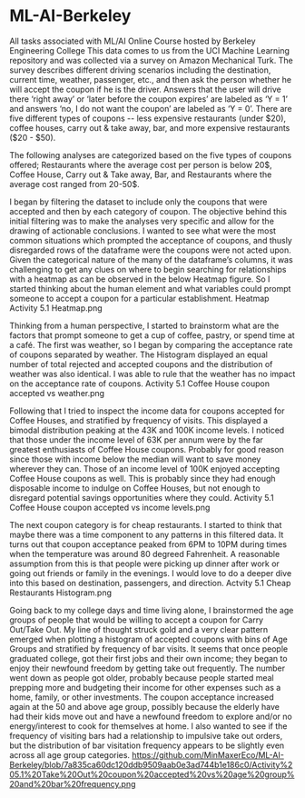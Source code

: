 # ML-AI-Berkeley
All tasks associated with ML/AI Online Course hosted by Berkeley Engineering College
This data comes to us from the UCI Machine Learning repository and was collected via a survey on Amazon Mechanical Turk. The survey describes different driving scenarios including the destination, current time, weather, passenger, etc., and then ask the person whether he will accept the coupon if he is the driver. Answers that the user will drive there ‘right away’ or ‘later before the coupon expires’ are labeled as ‘Y = 1’ and answers ‘no, I do not want the coupon’ are labeled as ‘Y = 0’. There are five different types of coupons -- less expensive restaurants (under $20), coffee houses, carry out & take away, bar, and more expensive restaurants ($20 - $50).

The following analyses are categorized based on the five types of coupons offered; Restaurants where the average cost per person is below 20$, Coffee House, Carry out & Take away, Bar, and Restaurants where the average cost ranged from 20-50$.

I began by filtering the dataset to include only the coupons that were accepted and then by each category of coupon. The objective behind this initial filtering was to make the analyses very specific and allow for the drawing of actionable conclusions. I wanted to see what were the most common situations which prompted the acceptance of coupons, and thusly disregarded rows of the dataframe were the coupons were not acted upon.
Given the categorical nature of the many of the dataframe’s columns, it was challenging to get any clues on where to begin searching for relationships with a heatmap as can be observed in the below Heatmap figure. So I started thinking about the human element and what variables could prompt someone to accept a coupon for a particular establishment.
Heatmap
Activity 5.1 Heatmap.png

Thinking from a human perspective, I started to brainstorm what are the factors that prompt someone to get a cup of coffee, pastry, or spend time at a café. The first was weather, so I began by comparing the acceptance rate of coupons separated by weather. The Histogram displayed an equal number of total rejected and accepted coupons and the distribution of weather was also identical. I was able to rule that the weather has no impact on the acceptance rate of coupons.
Activity 5.1 Coffee House coupon accepted vs weather.png

Following that I tried to inspect the income data for coupons accepted for Coffee Houses, and stratified by frequency of visits. This displayed a bimodal distribution peaking at the 43K and 100K income levels. I noticed that those under the income level of 63K per annum were by the far greatest enthusiasts of Coffee House coupons. Probably for good reason since those with income below the median will want to save money wherever they can. Those of an income level of 100K enjoyed accepting Coffee House coupons as well. This is probably since they had enough disposable income to indulge on Coffee Houses, but not enough to disregard potential savings opportunities where they could.
Activity 5.1 Coffee House coupon accepted vs income levels.png


The next coupon category is for cheap restaurants. I started to think that maybe there was a time component to any patterns in this filtered data. It turns out that coupon acceptance peaked from 6PM to 10PM during times when the temperature was around 80 degreed Fahrenheit. A reasonable assumption from this is that people were picking up dinner after work or going out friends or family in the evenings. I would love to do a deeper dive into this based on destination, passengers, and direction. 
Actvity 5.1 Cheap Restaurants Histogram.png


Going back to my college days and time living alone, I brainstormed the age groups of people that would be willing to accept a coupon for Carry Out/Take Out. My line of thought struck gold and a very clear pattern emerged when plotting a histogram of accepted coupons with bins of Age Groups and stratified by frequency of bar visits. It seems that once people graduated college, got their first jobs and their own income; they began to enjoy their newfound freedom by getting take out frequently. The number went down as people got older, probably because people started meal prepping more and budgeting their income for other expenses such as a home, family, or other investments. The coupon acceptance increased again at the 50 and above age group, possibly because the elderly have had their kids move out and have a newfound freedom to explore and/or no energy/interest to cook for themselves at home. 
I also wanted to see if the frequency of visiting bars had a relationship to impulsive take out orders, but the distribution of bar visitation frequency appears to be slightly even across all age group categories.
https://github.com/MinMaxerEco/ML-AI-Berkeley/blob/7a835ca60dc120ddb9509aab0e3ad744b1e186c0/Activity%205.1%20Take%20Out%20coupon%20accepted%20vs%20age%20group%20and%20bar%20frequency.png
